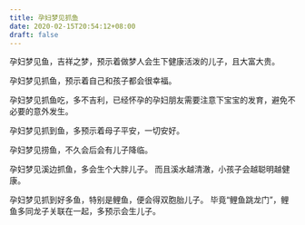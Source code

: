 ```yaml
---
title: 孕妇梦见抓鱼
date: 2020-02-15T20:54:12+08:00
draft: false
---
```


孕妇梦见鱼，吉祥之梦，预示着做梦人会生下健康活泼的儿子，且大富大贵。

孕妇梦见抓鱼，预示着自己和孩子都会很幸福。

孕妇梦见抓鱼吃，多不吉利，已经怀孕的孕妇朋友需要注意下宝宝的发育，避免不必要的意外发生。

孕妇梦见抓到鱼，多预示着母子平安，一切安好。

孕妇梦见捞鱼，不久会后会有儿子降临。

孕妇梦见溪边抓鱼，多会生个大胖儿子。
而且溪水越清澈，小孩子会越聪明越健康。

孕妇梦见抓到好多鱼，特别是鲤鱼，便会得双胞胎儿子。
毕竟“鲤鱼跳龙门”，鲤鱼多同龙子关联在一起，多预示会生儿子。
